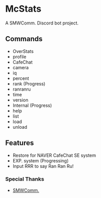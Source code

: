 # McStats
A SMWComm. Discord bot project.

## Commands
* OverStats
 * profile
* CafeChat
 * camera
 * iq
 * percent
 * rank (Progress)
 * ranranru
 * time
 * version
* Internal (Progress)
 * help
 * list
 * load
 * unload

## Features
 * Restore for NAVER CafeChat SE system
 * EXP. system (Progressing)
 * Input RRR to say Ran Ran Ru!

### Special Thanks
* [SMWComm.](https://cafe.naver.com/smarioworld)